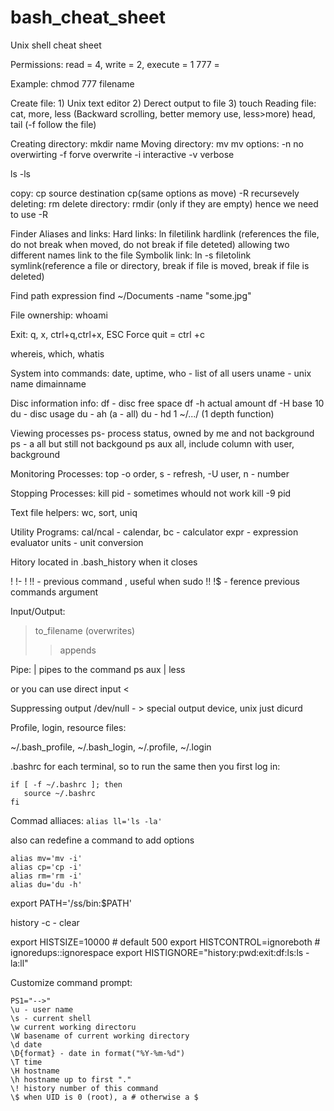 # bash_cheat_sheet
Unix shell cheat sheet

Permissions:
read = 4, write = 2, execute = 1
777 = <sum of user><sum of group><sum of other>

Example: chmod 777 filename

Create file: 1) Unix text editor 2) Derect output to file 3) touch
Reading file: cat, more, less (Backward scrolling, better memory use, less>more)
 head, tail (-f follow the file)
 
 Creating directory: mkdir name
 Moving directory: mv 
     mv options: 
     -n  no overwirting
     -f forve overwrite
     -i interactive
     -v verbose
 
 ls -ls 
 
 copy: cp source destination
 cp(same options as move)
 -R recursevely
 deleting: rm 
 delete directory: rmdir (only if they are empty) hence we need to use -R
 
 
 Finder Aliases and links:
 Hard links: ln filetilink hardlink (references the file, do not break when moved, do not break if file deteted)
 allowing two different names link to the file
 Symbolik link: ln -s filetolink symlink(reference a file or directory, break if file is moved, break if file is deleted)
 
 Find path expression
 find ~/Documents -name "some.jpg"
 
 
 File ownership:
 whoami
 
 
 Exit:
 q, x, ctrl+q,ctrl+x, ESC
 Force quit = ctrl +c
 
 whereis, which, whatis
 
 System into commands:
 date, 
 uptime, 
 who - list of all users
 uname - unix name
 dimainname
 
 Disc information info:
 df - disc free space
 df -h actual amount
 df -H base 10
 du - disc usage
 du - ah (a - all)
 du - hd 1 ~/.../ (1 depth function)
 
 Viewing processes 
 ps- process status, owned by me and not background
 ps - a all but still not backgound
 ps aux all, include column with user, background
 
 Monitoring Processes:
 top 
 -o order, s - refresh, -U user, n - number
 
 Stopping Processes:
 kill pid - sometimes whould not work
 kill -9 pid 
 
 Text file helpers:
 wc, sort, uniq 
 
 Utility Programs:
 cal/ncal - calendar, 
 bc - calculator
 expr - expression evaluator
 units - unit conversion
 
 Hitory
 located in .bash_history when it closes
 
 !<number>
 !-<number fi the commands back>
 !<beginning of the command>
 !! - previous command , useful when sudo !!
 !$ - ference previous commands argument
 
 
 Input/Output:
 > to_filename (overwrites)
 >> appends
 
 Pipe:
 \| pipes to the command
 ps aux \| less
 
 or you can use direct input <
 
 Suppressing output /dev/null - > special output device, unix just dicurd
 
 
 Profile, login, resource files:
 
 ~/.bash_profile, ~/.bash_login, ~/.profile, ~/.login
 
 .bashrc for each terminal, so to run the same then you first log in:
 ```
 if [ -f ~/.bashrc ]; then
    source ~/.bashrc
 fi
 ```
 
 Commad alliaces:
 `alias ll='ls -la'`
 
 also can redefine a command to add options
 ```
 alias mv='mv -i'
 alias cp='cp -i'
 alias rm='rm -i'
 alias du='du -h'
  ```
  
  export PATH='/ss/bin:$PATH'
 
 history -c - clear
 
 export HISTSIZE=10000 # default 500
 export HISTCONTROL=ignoreboth # ignoredups::ignorespace
 export HISTIGNORE="history:pwd:exit:df:ls:ls -la:ll"
 
 
 Customize command prompt:
 
 ```
 PS1="-->"
 \u - user name
 \s - current shell
 \w current working directoru
 \W basename of current working directory
 \d date
 \D{format} - date in format("%Y-%m-%d")
 \T time
 \H hostname
 \h hostname up to first "."
 \! history number of this command
 \$ when UID is 0 (root), a # otherwise a $
 ```
 
 
 

